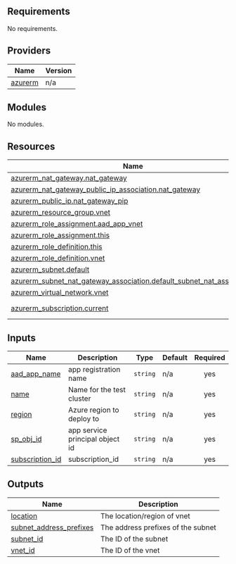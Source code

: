 <!-- BEGIN_TF_DOCS -->
## Requirements

No requirements.

## Providers

| Name | Version |
|------|---------|
| <a name="provider_azurerm"></a> [azurerm](#provider\_azurerm) | n/a |

## Modules

No modules.

## Resources

| Name | Type |
|------|------|
| [azurerm_nat_gateway.nat_gateway](https://registry.terraform.io/providers/hashicorp/azurerm/latest/docs/resources/nat_gateway) | resource |
| [azurerm_nat_gateway_public_ip_association.nat_gateway](https://registry.terraform.io/providers/hashicorp/azurerm/latest/docs/resources/nat_gateway_public_ip_association) | resource |
| [azurerm_public_ip.nat_gateway_pip](https://registry.terraform.io/providers/hashicorp/azurerm/latest/docs/resources/public_ip) | resource |
| [azurerm_resource_group.vnet](https://registry.terraform.io/providers/hashicorp/azurerm/latest/docs/resources/resource_group) | resource |
| [azurerm_role_assignment.aad_app_vnet](https://registry.terraform.io/providers/hashicorp/azurerm/latest/docs/resources/role_assignment) | resource |
| [azurerm_role_assignment.this](https://registry.terraform.io/providers/hashicorp/azurerm/latest/docs/resources/role_assignment) | resource |
| [azurerm_role_definition.this](https://registry.terraform.io/providers/hashicorp/azurerm/latest/docs/resources/role_definition) | resource |
| [azurerm_role_definition.vnet](https://registry.terraform.io/providers/hashicorp/azurerm/latest/docs/resources/role_definition) | resource |
| [azurerm_subnet.default](https://registry.terraform.io/providers/hashicorp/azurerm/latest/docs/resources/subnet) | resource |
| [azurerm_subnet_nat_gateway_association.default_subnet_nat_association](https://registry.terraform.io/providers/hashicorp/azurerm/latest/docs/resources/subnet_nat_gateway_association) | resource |
| [azurerm_virtual_network.vnet](https://registry.terraform.io/providers/hashicorp/azurerm/latest/docs/resources/virtual_network) | resource |
| [azurerm_subscription.current](https://registry.terraform.io/providers/hashicorp/azurerm/latest/docs/data-sources/subscription) | data source |

## Inputs

| Name | Description | Type | Default | Required |
|------|-------------|------|---------|:--------:|
| <a name="input_aad_app_name"></a> [aad\_app\_name](#input\_aad\_app\_name) | app registration name | `string` | n/a | yes |
| <a name="input_name"></a> [name](#input\_name) | Name for the test cluster | `string` | n/a | yes |
| <a name="input_region"></a> [region](#input\_region) | Azure region to deploy to | `string` | n/a | yes |
| <a name="input_sp_obj_id"></a> [sp\_obj\_id](#input\_sp\_obj\_id) | app service principal object id | `string` | n/a | yes |
| <a name="input_subscription_id"></a> [subscription\_id](#input\_subscription\_id) | subscription\_id | `string` | n/a | yes |

## Outputs

| Name | Description |
|------|-------------|
| <a name="output_location"></a> [location](#output\_location) | The location/region of vnet |
| <a name="output_subnet_address_prefixes"></a> [subnet\_address\_prefixes](#output\_subnet\_address\_prefixes) | The address prefixes of the subnet |
| <a name="output_subnet_id"></a> [subnet\_id](#output\_subnet\_id) | The ID of the subnet |
| <a name="output_vnet_id"></a> [vnet\_id](#output\_vnet\_id) | The ID of the vnet |
<!-- END_TF_DOCS -->